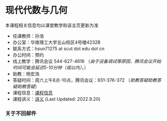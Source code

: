# 现代代数与几何

本课程相关信息均以课堂教学和该主页更新为准

* 任课教师：孙浩
* 办公室：华南理工大学五山校区4号楼4232B
* 联系方式：hsun71275 at scut dot edu dot cn
* 办公时间：预约
* 线上教学：腾讯会议 544-627-4616 （*由于设备调试等原因，腾讯会议开始时间可能会延迟5-10分钟（或以内）。*）
* 助教：杨宏浩
* 答疑时间：周六上午8点-10点，腾讯会议：931-376-372 （*助教答疑助教答疑助教答疑*）
* 课程信息：[课程信息](Teaching_Material/Syllabus_Modern_Alg_and_Geom.pdf)
* 课程讲义：[讲义](Teaching_Material/Notes_Modern_Alg_and_Geom.pdf) (Last Updated: 2022.9.20)


### 关于不回邮件
